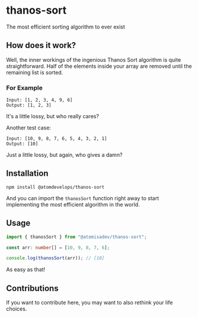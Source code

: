 # thanos-sort
The most efficient sorting algorithm to ever exist

## How does it work?
Well, the inner workings of the ingenious Thanos Sort algorithm is quite straightforward. Half of the elements inside your array are removed until the remaining list is sorted.

### For Example
```
Input: [1, 2, 3, 4, 9, 6]
Output: [1, 2, 3]
```
It's a little lossy, but who really cares?

Another test case:
```
Input: [10, 9, 8, 7, 6, 5, 4, 3, 2, 1]
Output: [10]
```
Just a little lossy, but again, who gives a damn?

## Installation
```
npm install @atomdevelops/thanos-sort
```
And you can import the `thanosSort` function right away to start implementing the most efficient algorithm in the world.

## Usage
```typescript
import { thanosSort } from "@atomisadev/thanos-sort";

const arr: number[] = [10, 9, 8, 7, 6];

console.log(thanosSort(arr)); // [10]
```

As easy as that!

## Contributions
If you want to contribute here, you may want to also rethink your life choices.
